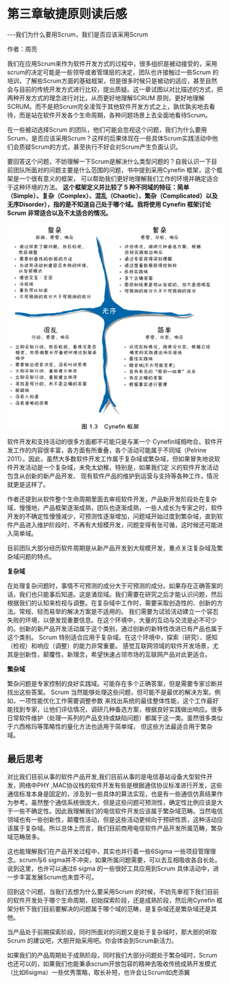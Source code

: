 # 第三章敏捷原则读后感
---我们为什么要用Scrum，我们是否应该采用Scrum

作者：周亮

我们在应用Scrum来作为软件开发方式的过程中，很多组织是被动接受的，采用scrum的决定可能是一些领导或者管理层的决定，团队也许接触过一些Scrum 的培训，了解些Scrum方面的基础框架，但是很多时候只是被动的适应，甚至自然会与目前的传统开发方式进行比较，提出质疑。这一章试图以对比描述的方式，把两种开发方式的理念进行对比，从而更好地理解SCRUM 原则，更好地理解SCRUM。而不是把Scrum完全凌驾于其他软件开发方式之上，孰优孰劣地去看待，而是站在软件开发各个生命周期，各种问题场景上去全面地看待Scrum。

在一些被动选择Scrum 的团队，他们可能会忽视这个问题，我们为什么要用Scrum，是否应该采用Scrum？这样的后果体现在一些具体Scrum实践活动中他们会质疑Scrum的方式，甚至执行不好会对Scrum产生负面认识。

要回答这个问题，不妨理解一下Scrum是解决什么类型问题的？自我认识一下目前团队所面对的问题主要是什么范围的问题，书中提到采用Cynefin 框架，这个框架是一个很有意义的框架， 可以帮助我们更好地理解我们工作的环境并确定适合于这种环境的方法。 **这个框架定义并比较了 5 种不同域的特征：简单（Simple）、复杂（Complex）、混乱（Chaotic）、繁杂（Complicated）以及无序Disorder），指的是不知道自己处于哪个域。我将使用 Cynefin 框架讨论 Scrum 非常适合以及不太适合的情况。**

![](../images/chapter3-agile-principles.png)

软件开发和支持活动的很多方面都不可能只是与某一个 Cynefin域相吻合。软件开发工作的内容很丰富，各方面有所重叠，各个活动可能属于不同域（Pelrine 2011）。因此，虽然大多数软件开发工作属于复杂域或繁杂域，但如果冒失地说软件开发活动是一个复杂域，未免太幼稚，特别是，如果我们定
义的软件开发活动包含从创新的新产品开发、 现有软件产品的维护到运营与支持等各种工作，情况就更是这样了。

作者还提到从软件整个生命周期里面去审视软件开发，产品新开发阶段处在复杂域，慢慢地，产品框架逐渐成熟，团队也逐渐成熟，一些人成长为专家之时，软件开发的不确定性慢慢减少，可预测性逐渐增加，问题域开始过度到繁杂域，直到软件产品进入维护阶段时，不再有大规模开发，问题变得有张可循，这时候还可能进入简单域。

目前团队大部分经历软件周期是从新产品开发到大规模开发，重点关注复杂域及繁杂域问题的特点。

**复杂域**

在处理复杂问题时，事情不可预测的成分大于可预测的成分。如果存在正确答案的话，我们也只能事后知道。这是涌现域。我们需要在研究之后才能认识问题，然后根据我们的认知来检视与调整。在复杂域中工作时，需要采取创造性的、创新的方法。常规、轻而易举的解决方案是不适用的。 我们需要为试验活动建立一个容忍失败的环境，以便发现重要信息。在这个环境中，大量的互动与交流是必不可少的。创新的新产品开发活动属于这个类别，通过创新的新特性改进已有产品也属于这个类别。
Scrum 特别适合应用于复杂域。在这个环境中，探索（研究）、感知（检视）和响应（调整）的能力非常重要。
感觉互联网领域的软件开发场景，尤其是创新性，颠覆性，新理念，希望快速占领市场的互联网产品对此更适合。

**繁杂域**

繁杂问题是专家控制的良好实践域。可能存在多个正确答案，但是需要专家诊断并找出这些答案。 Scrum 当然能够处理这些问题，但可能不是最优的解决方案。例如，一项性能优化工作需要调整参数
来找出系统的最佳整体性能，这个工作最好能找到专家，让他们评估情况，调研几种备选方案，根据良好实践做出响应。很多日常软件维护（处理一系列的产品支持或缺陷问题）都属于这一类。虽然很多类似于六西格玛等策略性的量化方法也适用于简单域， 但这些方法最适合用于繁杂域。

## 最后思考

对比我们目前从事的软件产品开发,我们目前从事的是电信基站设备大型软件开发，网络中PHY ,MAC协议栈的软件开发有些是根据通信协议标准进行开发，这些通信标准本身是固定的，涉及到一些具体的算法实现，也是有一些通信仿真结果作为参考。虽然整个通信系统很庞大，但是这些问题可预测性，确定性比例应该是大于一些不确定性。因此我理解我们的电信软件开发应该属于繁杂域范畴。当然电信领域也有一些创新性，颠覆性活动，但是这些活动更倾向于预研性质，这种活动应该属于复杂域。所以总体上而言，我们目前商用电信软件产品开发所属范畴，繁杂域范畴居多。

这也能理解我们在产品开发过程中，其实也并行着一些6Sigma 一些项目管理理念。scrum与6 sigma并不冲突，如果所属问题需要，可以去互相吸收各自长处。说到这里，也许可以通过6 sigma 的一些很好工具应用到Scrum 具体活动中，进一步丰富发展Scrum也未尝不可。

回到这个问题，当我们去想为什么要采用Scrum 的时候，不妨先审视下我们目前的软件开发处于哪个生命周期，初始探索阶段，还是成熟阶段，然后用Cynefin 框架分析下我们目前要解决的问题属于哪个域的范畴，是复杂域还是繁杂域还是其他。

当产品处于前期探索阶段，同时所面对的问题又是处于复杂域时，那大胆的听取Scrum 的建议吧，大胆开始采用吧。你会体会到Scrum新活力。

如果我们的产品周期处于成熟阶段，同时我们大部分问题处于繁杂域时，Scrum也还可以的，如果我们也能秉承scrum开放包容的精神去吸收传统成熟开发模式（比如6sigma）一些优秀策略，取长补短，也许会让Scrum如虎添翼

